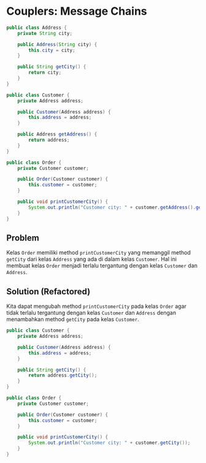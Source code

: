 # Couplers: Message Chains
```java
public class Address {
    private String city;

    public Address(String city) {
        this.city = city;
    }

    public String getCity() {
        return city;
    }
}

public class Customer {
    private Address address;

    public Customer(Address address) {
        this.address = address;
    }

    public Address getAddress() {
        return address;
    }
}

public class Order {
    private Customer customer;

    public Order(Customer customer) {
        this.customer = customer;
    }

    public void printCustomerCity() {
        System.out.println("Customer city: " + customer.getAddress().getCity());
    }
}
```

## Problem
Kelas `Order` memiliki method `printCustomerCity` yang memanggil method `getCity` dari kelas `Address` yang ada di dalam kelas `Customer`. Hal ini membuat kelas `Order` menjadi terlalu tergantung dengan kelas `Customer` dan `Address`.

## Solution (Refactored)
Kita dapat mengubah method `printCustomerCity` pada kelas `Order` agar tidak terlalu tergantung dengan kelas `Customer` dan `Address` dengan menambahkan method `getCity` pada kelas `Customer`.
```java
public class Customer {
    private Address address;

    public Customer(Address address) {
        this.address = address;
    }

    public String getCity() {
        return address.getCity();
    }
}

public class Order {
    private Customer customer;

    public Order(Customer customer) {
        this.customer = customer;
    }

    public void printCustomerCity() {
        System.out.println("Customer city: " + customer.getCity());
    }
}
```
